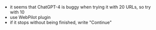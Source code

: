 * it seems that ChatGPT-4 is buggy when trying it with 20 URLs, so try with 10
* use WebPilot plugin
* if it stops without being finished, write "Continue"